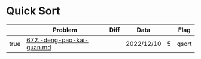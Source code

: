 # Quick Sort



<table><thead><tr><th data-type="checkbox"> </th><th>Problem</th><th data-type="select">Diff</th><th>Data</th><th data-type="rating" data-max="5"></th><th>Flag</th></tr></thead><tbody><tr><td>true</td><td><a data-mention href="quick-sort/672.-deng-pao-kai-guan.md">672.-deng-pao-kai-guan.md</a></td><td></td><td>2022/12/10</td><td>5</td><td>qsort</td></tr></tbody></table>
